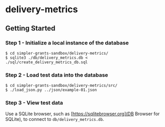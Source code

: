 # delivery-metrics

## Getting Started

### Step 1 - Initialize a local instance of the database
```
$ cd simpler-grants-sandbox/delivery-metrics/
$ sqlite3 ./db/delivery_metrics.db < ./sql/create_delivery_metrics_db.sql
```

### Step 2 - Load test data into the database
```
$ cd simpler-grants-sandbox/delivery-metrics/src/
$ ./load_json.py ../json/example-01.json
```

### Step 3 - View test data
Use a SQLite browser, such as [https://sqlitebrowser.org](DB Browser for SQLite), to connect to `db/delivery_metrics.db`.

